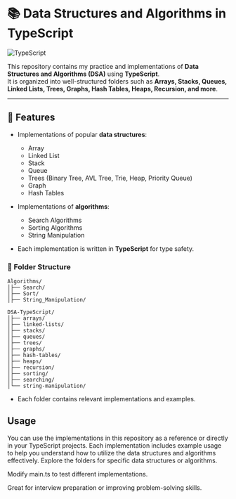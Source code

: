 # 📚 Data Structures and Algorithms in TypeScript

![TypeScript](https://img.shields.io/badge/TypeScript-3178C6?style=for-the-badge&logo=typescript&logoColor=white)


This repository contains my practice and implementations of **Data Structures and Algorithms (DSA)** using **TypeScript**.  
It is organized into well-structured folders such as **Arrays, Stacks, Queues, Linked Lists, Trees, Graphs, Hash Tables, Heaps, Recursion, and more**.

---

## 🚀 Features

- Implementations of popular **data structures**:
  - Array
  - Linked List
  - Stack
  - Queue
  - Trees (Binary Tree, AVL Tree, Trie, Heap, Priority Queue)
  - Graph
  - Hash Tables

- Implementations of **algorithms**:
  - Search Algorithms
  - Sorting Algorithms
  - String Manipulation

- Each implementation is written in **TypeScript** for type safety.

### 📁 Folder Structure

```
Algorithms/
│├── Search/
│├── Sort/
│├── String_Manipulation/

DSA-TypeScript/
│├── arrays/
│├── linked-lists/
│├── stacks/
│├── queues/
│├── trees/
│├── graphs/
│├── hash-tables/
│├── heaps/
│├── recursion/
│├── sorting/
│├── searching/
│└── string-manipulation/

``` 
- Each folder contains relevant implementations and examples.

## Usage
You can use the implementations in this repository as a reference or directly in your TypeScript projects. Each implementation includes example usage to help you understand how to utilize the data structures and algorithms effectively.
Explore the folders for specific data structures or algorithms.

Modify main.ts to test different implementations.

Great for interview preparation or improving problem-solving skills.







